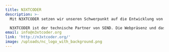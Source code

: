 ```yaml
---
title: N3XTCODER
description: >-
  Mit N3XTCODER setzen wir unseren Schwerpunkt auf die Entwicklung von sozialen Innovationen durch digitale Technologien. Mit unserem globalen Netzwerk von Software-Entwicklern und Designern unterstützen wir innovative Sozialunternehmer bei Ihren Projekten. Von der Konzeption über die Implementierung und dem Aufbau eines digitalen Teams. Gemeinsam mit unseren Partnern entwickeln wir technologische Lösungen, die mindestens zu einem der 17 Sustainable Development Goals der Vereinten Nationen beitragen.

  N3XTCODER ist der technische Partner von SEND. Die Webpräsenz und das grafische Erscheinungsbild wird von uns gestaltet und entwickelt.
email: info@n3xtcoder.org
link: 'http://n3xtcoder.org/'
image: /uploads/nc_logo_with_background.png
---
```

